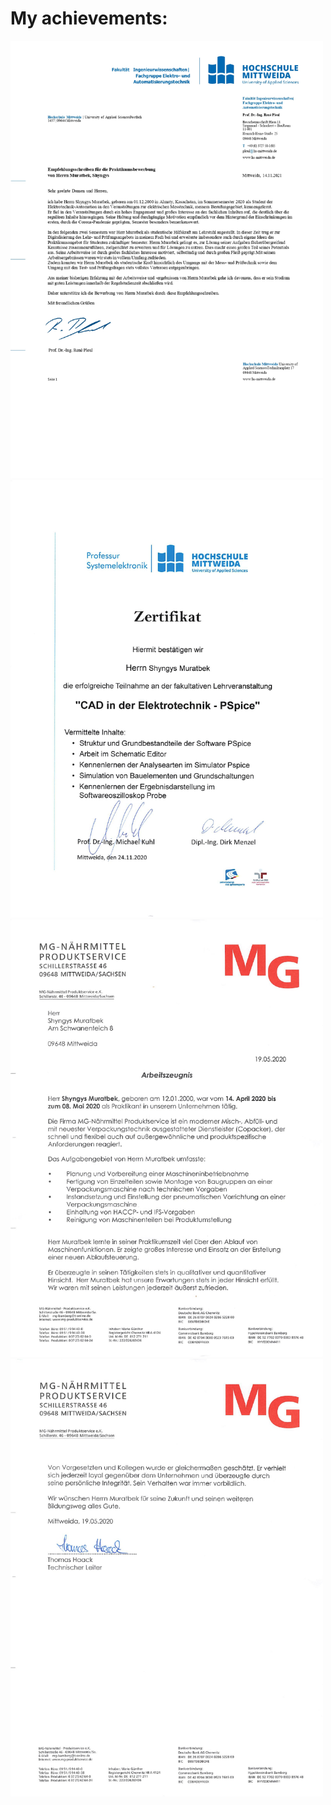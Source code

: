# My achievements:
<img src="Empfehlungsschreiben_Shyngys_Muratbek_Praktikum_page-0001.jpg" width="500" height="700"> <img src="https://github.com/ShyngysM/my_achievements/blob/main/CAD_PSpice_Zertifikat_page-0001.jpg" width="500" height="700">
<img src="https://github.com/ShyngysM/my_achievements/blob/main/MG_Arbeitszeugnis_page-0001.jpg" width="500" height="700"> <img src="https://github.com/ShyngysM/my_achievements/blob/main/MG_Arbeitszeugnis_page-0002.jpg" width="500" height="700">

